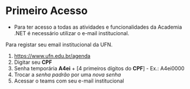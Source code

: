 # Primeiro Acesso

- Para ter acesso a todas as atividades e funcionalidades da Academia .NET é necessário utilizar o e-mail institucional.

Para registar seu email institucional da UFN.

1. <https://www.ufn.edu.br/agenda>
2. Digitar seu **CPF**
3. Senha temporária **A4ei** + [4 primeiros dígitos do **CPF**] - Ex.: A4ei0000
4. Trocar a *senha padrão* por uma *nova senha*
5. Acessar o teams com seu e-mail institucional